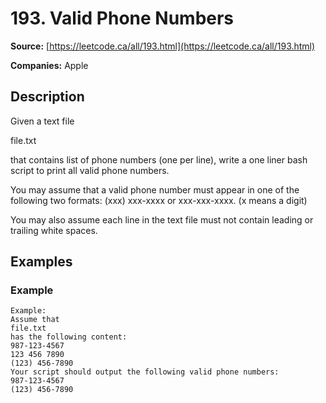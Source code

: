 # 193. Valid Phone Numbers

**Source:** [https://leetcode.ca/all/193.html](https://leetcode.ca/all/193.html)

**Companies:** Apple

## Description

Given a text file

file.txt

that contains list of phone numbers (one per line),
        write a one liner bash script to print all valid phone numbers.

You may assume that a valid phone number must appear in one of the following two formats:
        (xxx) xxx-xxxx or xxx-xxx-xxxx. (x means a digit)

You may also assume each line in the text file must not contain leading or trailing white
        spaces.

## Examples

### Example

```
Example:
Assume that
file.txt
has the following content:
987-123-4567
123 456 7890
(123) 456-7890
Your script should output the following valid phone numbers:
987-123-4567
(123) 456-7890
```

